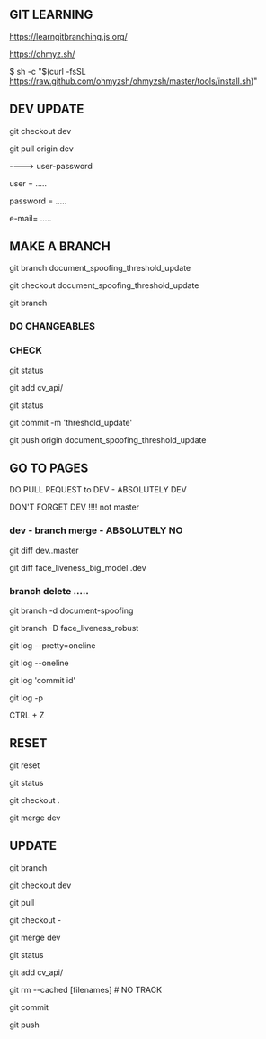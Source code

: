 ## GIT LEARNING

https://learngitbranching.js.org/

https://ohmyz.sh/

$ sh -c "$(curl -fsSL https://raw.github.com/ohmyzsh/ohmyzsh/master/tools/install.sh)"

## DEV UPDATE
git checkout dev

git pull origin dev 

----> user-password

user = .....

password = .....

e-mail= .....

## MAKE A BRANCH

git branch document_spoofing_threshold_update

git checkout document_spoofing_threshold_update

git branch

### DO CHANGEABLES
### CHECK
git status 

git add cv_api/

git status

git commit -m 'threshold_update'

git push origin document_spoofing_threshold_update

## GO TO PAGES

DO PULL REQUEST to DEV - ABSOLUTELY DEV

DON'T FORGET DEV !!!! not master
### dev - branch merge -  ABSOLUTELY NO

git diff dev..master

git diff face_liveness_big_model..dev

### branch delete .....

git branch -d document-spoofing

git branch -D face_liveness_robust

git log --pretty=oneline

git log --oneline

git log 'commit id'

git log -p

CTRL + Z

## RESET

git reset

git status

git checkout .

git merge dev

## UPDATE

git branch

git checkout dev

git pull

git checkout -

git merge dev

git status

git add cv_api/

git rm --cached [filenames] # NO TRACK

git commit

git push









